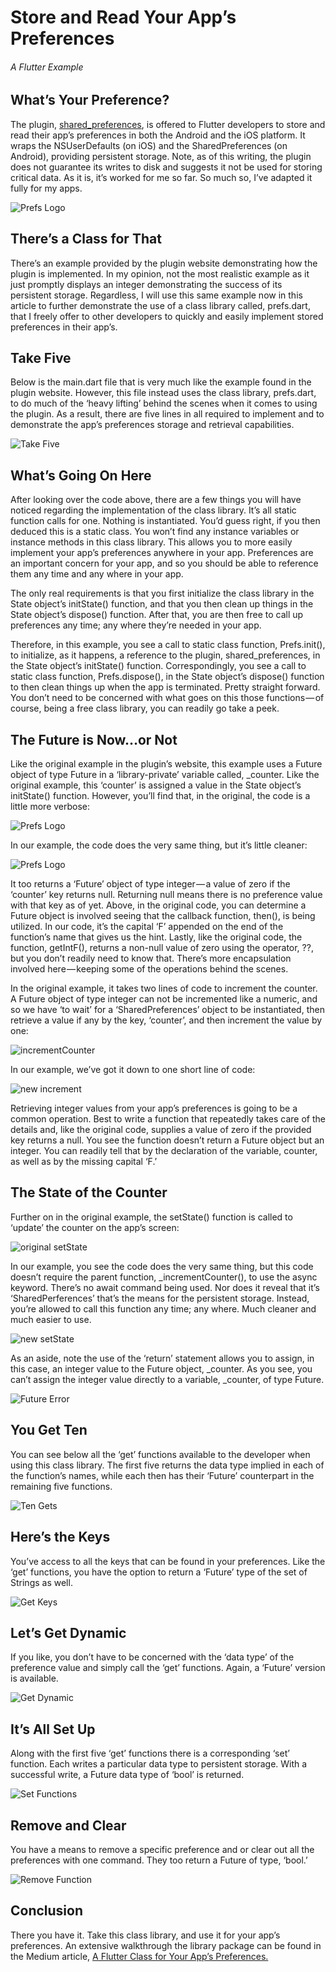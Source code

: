 # Store and Read Your App’s Preferences
###### A Flutter Example

## What’s Your Preference?
The plugin, [shared_preferences](https://pub.dartlang.org/packages/shared_preferences), is offered to Flutter developers to store and read their app’s 
preferences in both the Android and the iOS platform. It wraps the NSUserDefaults (on iOS) and 
the SharedPreferences (on Android), providing persistent storage. Note, as of this writing, 
the plugin does not guarantee its writes to disk and suggests it not be used for storing 
critical data. As it is, it’s worked for me so far. So much so, I’ve adapted it fully for my apps.

![Prefs Logo](https://user-images.githubusercontent.com/32497443/48974550-90986800-f02a-11e8-921e-4687c666e1a6.png)

## There’s a Class for That
There’s an example provided by the plugin website demonstrating how the plugin is implemented. 
In my opinion, not the most realistic example as it just promptly displays an integer demonstrating
 the success of its persistent storage. Regardless, I will use this same example now in this 
 article to further demonstrate the use of a class library called, prefs.dart, that I freely 
 offer to other developers to quickly and easily implement stored preferences in their app’s. 

## Take Five
Below is the main.dart file that is very much like the example found in the plugin website. 
However, this file instead uses the class library, prefs.dart, to do much of the ‘heavy lifting’
behind the scenes when it comes to using the plugin. As a result, there are five lines 
in all required to implement and to demonstrate the app’s preferences storage and 
retrieval capabilities.
 
![Take Five](https://user-images.githubusercontent.com/32497443/48974551-9130fe80-f02a-11e8-8774-2f8b29c67960.png) 

## What’s Going On Here
After looking over the code above, there are a few things you will have noticed regarding
 the implementation of the class library. It’s all static function calls for one. 
 Nothing is instantiated. You’d guess right, if you then deduced this is a static class. 
 You won’t find any instance variables or instance methods in this class library. 
 This allows you to more easily implement your app’s preferences anywhere in your app.
  Preferences are an important concern for your app, and so you should be able to reference
   them any time and any where in your app.
   
The only real requirements is that you first initialize the class library in 
the State object’s initState() function, and that you then clean up things 
in the State object’s dispose() function. After that, you are then free to 
call up preferences any time; any where they’re needed in your app.

Therefore, in this example, you see a call to static class function, 
Prefs.init(), to initialize, as it happens, a reference to the plugin, 
shared_preferences, in the State object’s initState() function. 
Correspondingly, you see a call to static class function, Prefs.dispose(), 
in the State object’s dispose() function to then clean things up when the 
app is terminated. Pretty straight forward. You don’t need to be concerned 
with what goes on this those functions — of course, being a free class library,
 you can readily go take a peek.
 
## The Future is Now…or Not
Like the original example in the plugin’s website, 
this example uses a Future object of type Future<int> in a ‘library-private’
 variable called, _counter. Like the original example, this ‘counter’ is 
 assigned a value in the State object’s initState() function. 
 However, you’ll find that, in the original, the code is a little more verbose:
 
![Prefs Logo](https://user-images.githubusercontent.com/32497443/48974552-9130fe80-f02a-11e8-8e48-d817e2097fdd.png) 
 
In our example, the code does the very same thing, but it’s little cleaner:

![Prefs Logo](https://user-images.githubusercontent.com/32497443/48974553-9130fe80-f02a-11e8-8551-ddac578ccdd1.png)  

It too returns a ‘Future’ object of type integer — a value of zero if the ‘counter’
key returns null. Returning null means there is no preference value with that
key as of yet. Above, in the original code, you can determine a Future object
is involved seeing that the callback function, then(), is being utilized. 
In our code, it’s the capital ‘F’ appended on the end of the function’s name 
that gives us the hint. Lastly, like the original code, the function, 
getIntF(), returns a non-null value of zero using the operator, ??, 
but you don’t readily need to know that. 
There’s more encapsulation involved here — keeping some of the operations 
behind the scenes.

In the original example, it takes two lines of code to increment the counter.
A Future object of type integer can not be incremented like a numeric, 
and so we have ‘to wait’ for a ‘SharedPreferences’ object to be instantiated, 
then retrieve a value if any by the key, ‘counter’, and then increment the value by one: 
   
![incrementCounter](https://user-images.githubusercontent.com/32497443/48974554-91c99500-f02a-11e8-8326-b6f053e065c4.png)     
   
In our example, we’ve got it down to one short line of code:

![new increment](https://user-images.githubusercontent.com/32497443/48974555-91c99500-f02a-11e8-9aeb-fba4a5335d37.png) 

Retrieving integer values from your app’s preferences is going to be a common operation.
Best to write a function that repeatedly takes care of the details and, 
like the original code, supplies a value of zero if the provided key returns a null.
You see the function doesn’t return a Future object but an integer.
You can readily tell that by the declaration of the variable, counter,
 as well as by the missing capital ‘F.’
 
## The State of the Counter
Further on in the original example, the setState() function is called
 to ‘update’ the counter on the app’s screen:    
 
![original setState](https://user-images.githubusercontent.com/32497443/48974556-91c99500-f02a-11e8-8812-4ad45fe7fcf3.png)  
 
In our example, you see the code does the very same thing, but this code doesn’t 
require the parent function, _incrementCounter(), to use the async keyword. 
There’s no await command being used. Nor does it reveal that it’s 
‘SharedPerferences’ that’s the means for the persistent storage. 
Instead, you’re allowed to call this function any time; any where. 
Much cleaner and much easier to use.

![new setState](https://user-images.githubusercontent.com/32497443/48974557-91c99500-f02a-11e8-8724-595905c04e2f.png)  

As an aside, note the use of the ‘return’ statement allows you to assign, in this case,
 an integer value to the Future object, _counter. 
 As you see, you can’t assign the integer value directly to a variable,
  _counter, of type Future<int>. 
  
![Future Error](https://user-images.githubusercontent.com/32497443/48974558-91c99500-f02a-11e8-8c0a-14b59c03ec72.png)    
  
## You Get Ten
You can see below all the ‘get’ functions available to the developer when using this class
 library. The first five returns the data type implied in each of the function’s names, 
 while each then has their ‘Future’ counterpart in the remaining five functions.  
 
![Ten Gets](https://user-images.githubusercontent.com/32497443/48974559-91c99500-f02a-11e8-995d-41534678c544.png) 
 
## Here’s the Keys
You’ve access to all the keys that can be found in your preferences.
Like the ‘get’ functions, you have the option to return a ‘Future’ type 
of the set of Strings as well. 

![Get Keys](https://user-images.githubusercontent.com/32497443/48974560-92622b80-f02a-11e8-84dd-9ce2da031bf7.png) 

## Let’s Get Dynamic
If you like, you don’t have to be concerned with the ‘data type’ of the preference 
value and simply call the ‘get’ functions. Again, a ‘Future’ version is available.

![Get Dynamic](https://user-images.githubusercontent.com/32497443/48974561-92622b80-f02a-11e8-8e2c-8c5654592788.png) 

## It’s All Set Up
Along with the first five ‘get’ functions there is a corresponding ‘set’ function.
Each writes a particular data type to persistent storage. 
With a successful write, a Future data type of ‘bool’ is returned.

![Set Functions](https://user-images.githubusercontent.com/32497443/48974562-92622b80-f02a-11e8-898d-ac51886835b1.png) 

## Remove and Clear
You have a means to remove a specific preference and or clear out all the 
preferences with one command. They too return a Future of type, ‘bool.’

![Remove Function](https://user-images.githubusercontent.com/32497443/48974563-92622b80-f02a-11e8-9400-0d9e46b24fea.png) 

## Conclusion
There you have it. Take this class library, and use it for your app’s preferences.
An extensive walkthrough the library package can be found in the Medium article, 
[A Flutter Class for Your App’s Preferences.](https://medium.com/@greg.perry/a-flutter-class-for-app-preferences-a256166ecc63)
